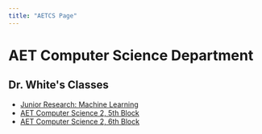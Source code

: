 ```yaml
---
title: "AETCS Page"
---
```


# AET Computer Science Department

## Dr. White's Classes

  * [Junior Research: Machine Learning](white/ML/index.md)
  * [AET Computer Science 2, 5th Block](white/CS10/index.md)
  * [AET Computer Science 2, 6th Block](white/CS12/index.md)
